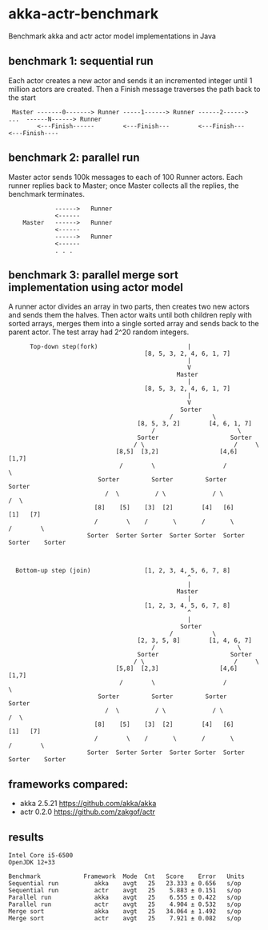 # akka-actr-benchmark
Benchmark akka and actr actor model implementations in Java

## benchmark 1: sequential run

Each actor creates a new actor and sends it an incremented integer until 1 million actors are created.
Then a Finish message traverses the path back to the start

```
 Master -------0-------> Runner -----1------> Runner ------2------> ...  ------N------> Runner
        <---Finish------        <---Finish---        <---Finish---       <---Finish----
```


## benchmark 2: parallel run

Master actor sends 100k messages to each of 100 Runner actors. Each runner replies back to Master; once Master collects all the replies, the benchmark terminates.

```
             ------>   Runner
             <------
    Master   ------>   Runner
             <------
             ------>   Runner
             <------
             . . . 
```

## benchmark 3: parallel merge sort implementation using actor model

A runner actor divides an array in two parts, then creates two new actors and sends them the halves.
Then actor waits until both children reply with sorted arrays, merges them into a single sorted array and sends back to the parent actor.
The test array had 2^20 random integers.

```
      Top-down step(fork)                         |
                                      [8, 5, 3, 2, 4, 6, 1, 7]
                                                  |
                                                  V
                                               Master
                                                  |
                                      [8, 5, 3, 2, 4, 6, 1, 7]
                                                  |
                                                  V
                                                Sorter
                                             /           \
                                    [8, 5, 3, 2]        [4, 6, 1, 7]              
                                        /                       \  
                                    Sorter                    Sorter     
                                   / \                         /     \  
                              [8,5]  [3,2]                 [4,6]     [1,7]
                               /        \                   /            \
                         Sorter         Sorter         Sorter           Sorter
                           /  \          / \             / \             /  \
                        [8]    [5]    [3]  [2]        [4]   [6]       [1]   [7] 
                        /        \    /       \       /       \       /        \
                      Sorter  Sorter Sorter  Sorter Sorter  Sorter  Sorter    Sorter 
                      
                      
                              
  Bottom-up step (join)               [1, 2, 3, 4, 5, 6, 7, 8]
                                                  ^
                                                  |
                                               Master
                                                  |
                                      [1, 2, 3, 4, 5, 6, 7, 8]
                                                  ^
                                                  |
                                                Sorter
                                             /           \
                                    [2, 3, 5, 8]        [1, 4, 6, 7]              
                                        /                       \  
                                    Sorter                    Sorter     
                                   / \                         /     \  
                              [5,8]  [2,3]                 [4,6]     [1,7]
                               /        \                   /            \
                         Sorter         Sorter         Sorter           Sorter
                           /  \          / \             / \             /  \
                        [8]    [5]    [3]  [2]        [4]   [6]       [1]   [7] 
                        /        \    /       \       /       \       /        \
                      Sorter  Sorter Sorter  Sorter Sorter  Sorter  Sorter    Sorter 
```


## frameworks compared:

- akka 2.5.21 https://github.com/akka/akka
- actr 0.2.0 https://github.com/zakgof/actr

## results
```
Intel Core i5-6500
OpenJDK 12+33

Benchmark            Framework  Mode  Cnt   Score    Error   Units
Sequential run          akka    avgt   25   23.333 ± 0.656   s/op
Sequential run          actr    avgt   25    5.883 ± 0.151   s/op
Parallel run            akka    avgt   25    6.555 ± 0.422   s/op
Parallel run            actr    avgt   25    4.904 ± 0.532   s/op
Merge sort              akka    avgt   25   34.064 ± 1.492   s/op
Merge sort              actr    avgt   25    7.921 ± 0.082   s/op


```
